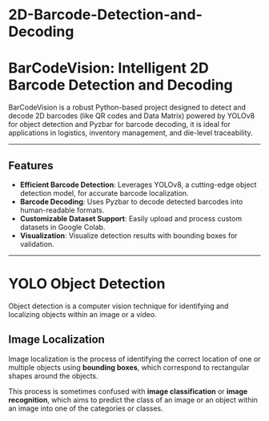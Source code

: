# 2D-Barcode-Detection-and-Decoding
# BarCodeVision: Intelligent 2D Barcode Detection and Decoding

BarCodeVision is a robust Python-based project designed to detect and decode 2D barcodes (like QR codes and Data Matrix) powered by YOLOv8 for object detection and Pyzbar for barcode decoding, it is ideal for applications in logistics, inventory management, and die-level traceability.

---

## Features
- **Efficient Barcode Detection**: Leverages YOLOv8, a cutting-edge object detection model, for accurate barcode localization.
- **Barcode Decoding**: Uses Pyzbar to decode detected barcodes into human-readable formats.
- **Customizable Dataset Support**: Easily upload and process custom datasets in Google Colab.
- **Visualization**: Visualize detection results with bounding boxes for validation.

---
# YOLO Object Detection

Object detection is a computer vision technique for identifying and localizing objects within an image or a video.

## Image Localization

Image localization is the process of identifying the correct location of one or multiple objects using **bounding boxes**, which correspond to rectangular shapes around the objects. 

This process is sometimes confused with **image classification** or **image recognition**, which aims to predict the class of an image or an object within an image into one of the categories or classes.


